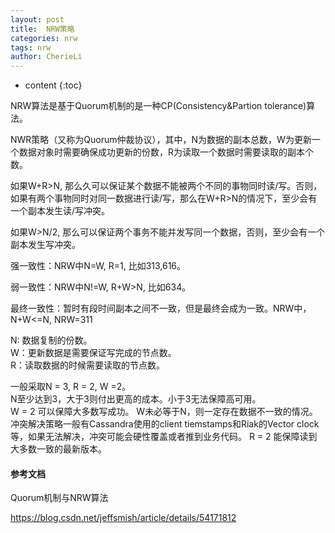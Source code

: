 ```yaml
---
layout: post
title:  NRW策略
categories: nrw
tags: nrw
author: CherieLi
---
```


* content
{:toc}  

NRW算法是基于Quorum机制的是一种CP(Consistency&Partion tolerance)算法。

NWR策略（又称为Quorum仲裁协议），其中，N为数据的副本总数，W为更新一个数据对象时需要确保成功更新的份数，R为读取一个数据时需要读取的副本个数。

如果W+R>N, 那么久可以保证某个数据不能被两个不同的事物同时读/写。否则，如果有两个事物同时对同一数据进行读/写，那么在W+R>N的情况下，至少会有一个副本发生读/写冲突。

如果W>N/2, 那么可以保证两个事务不能并发写同一个数据，否则，至少会有一个副本发生写冲突。

强一致性：NRW中N=W, R=1, 比如313,616。

弱一致性：NRW中N!=W, R+W>N, 比如634。

最终一致性：暂时有段时间副本之间不一致，但是最终会成为一致。NRW中，N+W<=N, NRW=311

N: 数据复制的份数。  
W：更新数据是需要保证写完成的节点数。  
R：读取数据的时候需要读取的节点数。  

一般采取N = 3, R = 2, W =2。  
N至少达到3，大于3则付出更高的成本。小于3无法保障高可用。  
W = 2 可以保障大多数写成功。  W未必等于N，则一定存在数据不一致的情况。 冲突解决策略一般有Cassandra使用的client tiemstamps和Riak的Vector clock等，如果无法解决，冲突可能会硬性覆盖或者推到业务代码。
R = 2 能保障读到大多数一致的最新版本。  


#### 参考文档

Quorum机制与NRW算法

https://blog.csdn.net/jeffsmish/article/details/54171812

